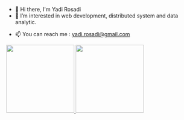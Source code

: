 - 👋 Hi there, I'm Yadi Rosadi
- 👀 I’m interested in web development, distributed system and data analytic.
<!--- 🌱 I’m currently learning clojure -->
- 📫 You can reach me : yadi.rosadi@gmail.com

<p align="left">
<a href="https://github.com/yrsdi">
  <img height="180em" src="https://github-readme-stats-eight-theta.vercel.app/api?username=yrsdi&show_icons=true&include_all_commits=true&count_private=true"/>
<!--   <img height="180em" src="https://github-readme-stats-eight-theta.vercel.app/api/top-langs/?username=yrsdi&layout=compact&langs_count=8&theme=algolia"/> -->
  <img height="180em" src="https://github-readme-stats.vercel.app/api/top-langs/?username=yrsdi&layout=compact"/>
</a>
</p>
